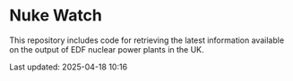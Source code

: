 # Nuke Watch

This repository includes code for retrieving the latest information available on the output of EDF nuclear power plants in the UK.

Last updated: 2025-04-18 10:16